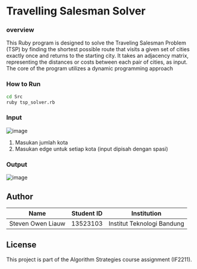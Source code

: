 # Travelling Salesman Solver
### overview
This Ruby program is designed to solve the Traveling Salesman Problem (TSP) by finding the shortest possible route that visits a given set of cities exactly once and returns to the starting city. It takes an adjacency matrix, representing the distances or costs between each pair of cities, as input. The core of the program utilizes a dynamic programming approach

### How to Run
``` bash
cd Src
ruby tsp_solver.rb
```

### Input 
![image](https://github.com/user-attachments/assets/c19de8ef-7132-4f07-a40a-a5bb57202e78)

1. Masukan jumlah kota
2. Masukan edge untuk setiap kota (input dipisah dengan spasi)

### Output
![image](https://github.com/user-attachments/assets/5da8644d-5ce1-4087-ad22-e26053c331f7)

## Author
| Name               | Student ID | Institution                |
|--------------------|------------|----------------------------|
| Steven Owen Liauw  | 13523103   | Institut Teknologi Bandung |

## License
This project is part of the Algorithm Strategies course assignment (IF2211).
